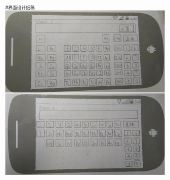 #界面设计纸稿
![第一块屏幕](ef984bc1-e85c-42e4-b8f0-343aeea6c49b.jpg)
![第二块屏幕](8ce9c3f9-5d02-434d-b794-8cfebacf7083.jpg)
